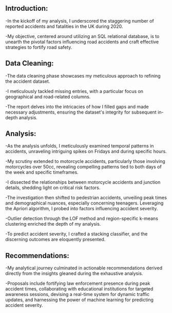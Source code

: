 

## Introduction:

-In the kickoff of my analysis, I underscored the staggering number of reported accidents and fatalities in the UK during 2020. 

-My objective, centered around utilizing an SQL relational database, is to unearth the pivotal factors influencing road accidents and craft effective strategies to fortify road safety.



## Data Cleaning:

-The data cleaning phase showcases my meticulous approach to refining the accident dataset. 

-I meticulously tackled missing entries, with a particular focus on geographical and road-related columns. 

-The report delves into the intricacies of how I filled gaps and made necessary adjustments, ensuring the dataset's integrity for subsequent in-depth analysis.



## Analysis:

-As the analysis unfolds, I meticulously examined temporal patterns in accidents, unraveling intriguing spikes on Fridays and during specific hours.

-My scrutiny extended to motorcycle accidents, particularly those involving motorcycles over 50cc, revealing compelling patterns tied to both days of the week and specific timeframes.

-I dissected the relationships between motorcycle accidents and junction details, shedding light on critical risk factors.

-The investigation then shifted to pedestrian accidents, unveiling peak times and demographical nuances, especially concerning teenagers. Leveraging the Apriori algorithm, I probed into factors influencing accident severity.

-Outlier detection through the LOF method and region-specific k-means clustering enriched the depth of my analysis. 

-To predict accident severity, I crafted a stacking classifier, and the discerning outcomes are eloquently presented.



## Recommendations:

-My analytical journey culminated in actionable recommendations derived directly from the insights gleaned during the exhaustive analysis. 

-Proposals include fortifying law enforcement presence during peak accident times, collaborating with educational institutions for targeted awareness sessions, devising a real-time system for dynamic traffic updates, and harnessing the power of machine learning for predicting accident severity. 
